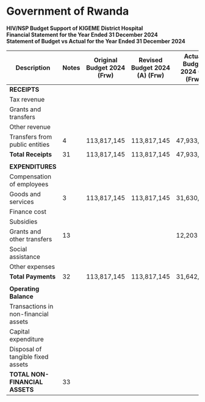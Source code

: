 # Government of Rwanda  
**HIV/NSP Budget Support of KIGEME District Hospital**  
**Financial Statement for the Year Ended 31 December 2024**  
**Statement of Budget vs Actual for the Year Ended 31 December 2024**  

| Description                          | Notes | Original Budget 2024 (Frw) | Revised Budget 2024 (A) (Frw) | Actual Budget 2024 (B) (Frw) | Variance (A - B) (Frw) | Performance % (A/B * 100) |
|--------------------------------------|-------|-----------------------------|-------------------------------|------------------------------|-------------------------|----------------------------|
| **RECEIPTS**                         |       |                             |                               |                              |                         |                            |
| Tax revenue                          |       |                             |                               |                              |                         |                            |
| Grants and transfers                 |       |                             |                               |                              |                         |                            |
| Other revenue                        |       |                             |                               |                              |                         |                            |
| Transfers from public entities       |   4   |  113,817,145                |  113,817,145                  |  47,933,935                  |  65,883,210             | 42.11%                     |
| **Total Receipts**                   |   31  |  113,817,145                |  113,817,145                  |  47,933,935                  |  65,883,210             | 42.11%                     |
|                                      |       |                             |                               |                              |                         |                            |
| **EXPENDITURES**                     |       |                             |                               |                              |                         |                            |
| Compensation of employees            |       |                             |                               |                              |                         |                            |
| Goods and services                   |  3    |  113,817,145                |  113,817,145                  |  31,630,015                  |  82,187,130             | 27.79%                     |
| Finance cost                         |       |                             |                               |                              |                         |                            |
| Subsidies                            |       |                             |                               |                              |                         |                            |
| Grants and other transfers           |  13   |                             |                               |  12,203                      |                         |                            |
| Social assistance                    |       |                             |                               |                              |                         |                            |
| Other expenses                       |       |                             |                               |                              |                         |                            |
| **Total Payments**                   |  32   |  113,817,145                |  113,817,145                  |  31,642,218                  |  82,174,927             | 27.80%                     |
|                                      |       |                             |                               |                              |                         |                            |
| **Operating Balance**                |       |                             |                               |                              |                         |                            |
| Transactions in non-financial assets |       |                             |                               |                              |                         |                            |
| Capital expenditure                  |       |                             |                               |                              |                         |                            |
| Disposal of tangible fixed assets    |       |                             |                               |                              |                         |                            |
| **TOTAL NON-FINANCIAL ASSETS**       |  33   |                             |                               |                              |                         |                            |

